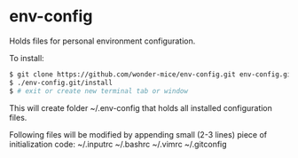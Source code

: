 env-config
==========
Holds files for personal environment configuration.

To install:
```bash
$ git clone https://github.com/wonder-mice/env-config.git env-config.git
$ ./env-config.git/install
$ # exit or create new terminal tab or window
```
This will create folder ~/.env-config that holds all installed configuration files.

Following files will be modified by appending small (2-3 lines) piece of
initialization code:
~/.inputrc
~/.bashrc
~/.vimrc
~/.gitconfig
